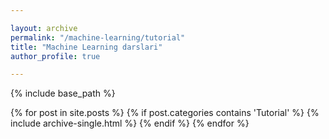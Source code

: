 ```yaml
---

layout: archive
permalink: "/machine-learning/tutorial"
title: "Machine Learning darslari"
author_profile: true

---
```



{% include base_path %}

{% for post in site.posts %}
  {% if post.categories contains 'Tutorial' %}
    {% include archive-single.html %}
  {% endif %}
{% endfor %}
